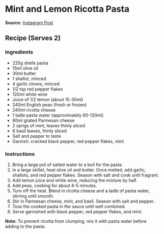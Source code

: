# Mint and Lemon Ricotta Pasta

**Source:** [Instagram Post](https://www.instagram.com/p/Cu1xNkAoJPK/)

## Recipe (Serves 2)

### Ingredients
- 225g shells pasta
- 15ml olive oil
- 30ml butter
- 1 shallot, minced
- 4 garlic cloves, minced
- 1/2 tsp red pepper flakes
- 120ml white wine
- Juice of 1/2 lemon (about 15-30ml)
- 240ml English peas (fresh or frozen)
- 240ml ricotta cheese
- 1 ladle pasta water (approximately 60-120ml)
- 80ml grated Parmesan cheese
- 2 sprigs of mint, leaves thinly sliced
- 6 basil leaves, thinly sliced
- Salt and pepper to taste
- Garnish: cracked black pepper, red pepper flakes, mint

### Instructions
1. Bring a large pot of salted water to a boil for the pasta.
2. In a large skillet, heat olive oil and butter. Once melted, add garlic, shallots, and red pepper flakes. Season with salt and cook until fragrant.
3. Add lemon juice and white wine, reducing the mixture by half.
4. Add peas, cooking for about 4-5 minutes.
5. Turn off the heat. Blend in ricotta cheese and a ladle of pasta water, stirring until smooth.
6. Stir in Parmesan cheese, mint, and basil. Season with salt and pepper.
7. Toss the cooked pasta in the sauce until well combined.
8. Serve garnished with black pepper, red pepper flakes, and mint.

**Note:** To prevent ricotta from clumping, mix it with pasta water before adding to the pasta.
